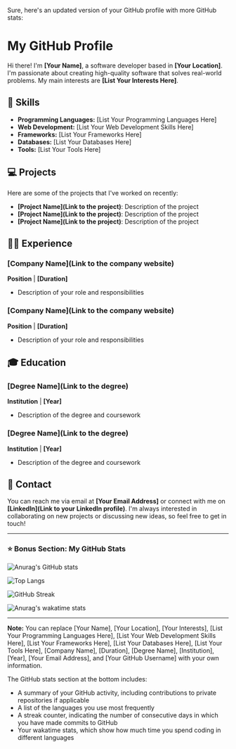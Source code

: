 Sure, here's an updated version of your GitHub profile with more GitHub stats:

# My GitHub Profile

Hi there! I'm **[Your Name]**, a software developer based in **[Your Location]**. I'm passionate about creating high-quality software that solves real-world problems. My main interests are **[List Your Interests Here]**.

## 🚀 Skills

- **Programming Languages:** [List Your Programming Languages Here]
- **Web Development:** [List Your Web Development Skills Here]
- **Frameworks:** [List Your Frameworks Here]
- **Databases:** [List Your Databases Here]
- **Tools:** [List Your Tools Here]

## 💻 Projects

Here are some of the projects that I've worked on recently:

- **[Project Name](Link to the project)**: Description of the project
- **[Project Name](Link to the project)**: Description of the project
- **[Project Name](Link to the project)**: Description of the project

## 👨‍💻 Experience

### [Company Name](Link to the company website)
**Position** | **[Duration]**

- Description of your role and responsibilities

### [Company Name](Link to the company website)
**Position** | **[Duration]**

- Description of your role and responsibilities

## 🎓 Education

### [Degree Name](Link to the degree)
**Institution** | **[Year]**

- Description of the degree and coursework

### [Degree Name](Link to the degree)
**Institution** | **[Year]**

- Description of the degree and coursework

## 📱 Contact

You can reach me via email at **[Your Email Address]** or connect with me on **[LinkedIn](Link to your LinkedIn profile)**. I'm always interested in collaborating on new projects or discussing new ideas, so feel free to get in touch!

---

### ⭐️ Bonus Section: My GitHub Stats

![Anurag's GitHub stats](https://github-readme-stats.vercel.app/api?username=shanuv000&show_icons=true&theme=radical&count_private=true)

![Top Langs](https://github-readme-stats.vercel.app/api/top-langs/?username=shanuv000&layout=compact&theme=radical&langs_count=6)

![GitHub Streak](https://github-readme-streak-stats.herokuapp.com/?user=shanuv000&theme=radical)

![Anurag's wakatime stats](https://github-readme-stats.vercel.app/api/wakatime?username=shanuv000&layout=compact&theme=radical)

---

**Note:** You can replace [Your Name], [Your Location], [Your Interests], [List Your Programming Languages Here], [List Your Web Development Skills Here], [List Your Frameworks Here], [List Your Databases Here], [List Your Tools Here], [Company Name], [Duration], [Degree Name], [Institution], [Year], [Your Email Address], and [Your GitHub Username] with your own information.

The GitHub stats section at the bottom includes:
- A summary of your GitHub activity, including contributions to private repositories if applicable
- A list of the languages you use most frequently
- A streak counter, indicating the number of consecutive days in which you have made commits to GitHub
- Your wakatime stats, which show how much time you spend coding in different languages

